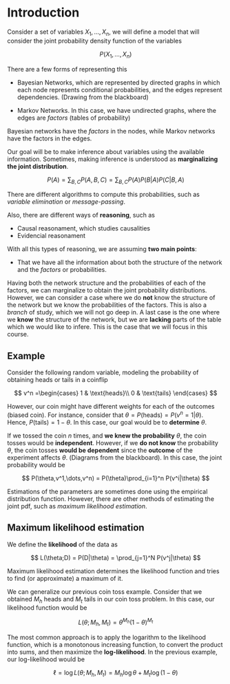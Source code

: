 # Introduction

Consider a set of variables $X_1,\dots,X_n$, we will define a model that will consider the joint probability density function of the variables

$$
P(X_1,\dots,X_n)
$$

There are a few forms of representing this

- Bayesian Networks, which are represented by directed graphs in which each node represents conditional probabilities, and the edges represent dependencies. (Drawing from the blackboard)

- Markov Networks. In this case, we have undirected graphs, where the edges are _factors_ (tables of probability)

Bayesian networks have the _factors_ in the nodes, while Markov networks have the factors in the edges.

Our goal will be to make inference about variables using the available information. Sometimes, making inference is understood as **marginalizing the joint distribution**.

$$
P(A) = \sum_{B,C} P(A,B,C) = \sum_{B,C}P(A) P(B|A)P(C|B,A)
$$

There are different algorithms to compute this probabilities, such as _variable elimination_ or _message-passing_.

Also, there are different ways of **reasoning**, such as

- Causal reasonament, which studies causalities
- Evidencial reasonament

With all this types of reasoning, we are assuming **two main points**:

- That we have all the information about both the structure of the network and the _factors_ or probabilities.

Having both the network structure and the probabilities of each of the factors, we can marginalize to obtain the joint probability distributions. However, we can consider a case where we do **not** know the structure of the network but we know the probabilities of the factors. This is also a _branch_ of study, which we will not go deep in. A last case is the one where we **know** the structure of the network, but we are **lacking** parts of the table which we would like to infere. This is the case that we will focus in this course.

## Example

Consider the following random variable, modeling the probability of obtaining heads or tails in a coinflip

$$
v^n =\begin{cases}
1 & \text{heads}\\
0 & \text{tails}
\end{cases}
$$

However, our coin might have different weights for each of the outcomes (biased coin). For instance, consider that $\theta = P(\text{heads}) = P(v^n = 1| \theta)$. Hence, $P(\text{tails}) = 1-\theta$. In this case, our goal would be to **determine** $\theta$.

If we tossed the coin $n$ times, and **we knew the probability** $\theta$, the coin tosses would be **independent**. However, if we **do not know** the probability $\theta$, the coin tosses **would be dependent** since the **outcome** of the experiment affects $\theta$. (Diagrams from the blackboard). In this case, the joint probability would be

$$
P(\theta,v^1,\dots,v^n) = P(\theta)\prod_{i=1}^n P(v^i|\theta)
$$

Estimations of the parameters are sometimes done using the empirical distribution function. However, there are other methods of estimating the joint pdf, such as _maximum likelihood estimation_.

## Maximum likelihood estimation

We define the **likelihood** of the data as

$$
L(\theta;D) = P(D|\theta) = \prod_{j=1}^N P(v^j|\theta)
$$

Maximum likelihood estimation determines the likelihood function and tries to find (or approximate) a maximum of it.

We can generalize our previous coin toss example. Consider that we obtained $M_h$ heads and $M_t$ tails in our coin toss problem. In this case, our likelihood function would be

$$
L(\theta; M_h,M_t) = \theta^{M_h} (1-\theta)^{M_t}
$$

The most common approach is to apply the logarithm to the likelihood function, which is a monotonous increasing function, to convert the product into sums, and then maximize the **log-likelihood**. In the previous example, our log-likelihood would be

$$
\ell = \log L(\theta; M_h,M_t) = M_h \log \theta + M_t \log (1-\theta)
$$
